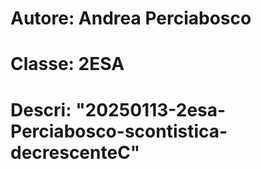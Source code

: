 # Autore: Andrea Perciabosco
# Classe: 2ESA
# Descri: "20250113-2esa-Perciabosco-scontistica-decrescenteC"
